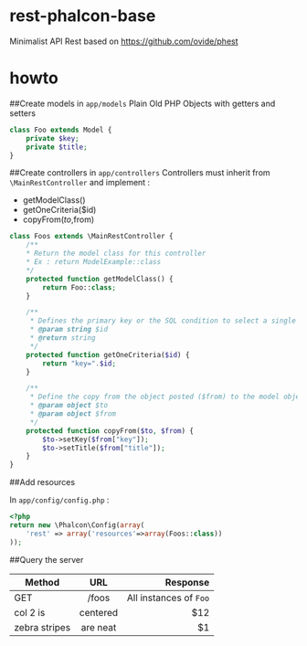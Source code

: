 # rest-phalcon-base
Minimalist API Rest based on https://github.com/ovide/phest

# howto

##Create models in `app/models`
Plain Old PHP Objects with getters and setters
```php
class Foo extends Model {
	private $key;
	private $title;
}
```
##Create controllers in `app/controllers`
Controllers must inherit from `\MainRestController` and implement :
 * getModelClass()
 * getOneCriteria($id)
 * copyFrom($to,$from)

```php
class Foos extends \MainRestController {
	/**
	* Return the model class for this controller
	* Ex : return ModelExample::class
	*/
	protected function getModelClass() {
		return Foo::class;
	}

	/**
	 * Defines the primary key or the SQL condition to select a single record
	 * @param string $id
	 * @return string
	 */
	protected function getOneCriteria($id) {
		return "key=".$id;
	}

	/**
	 * Define the copy from the object posted ($from) to the model object ($to)
	 * @param object $to
	 * @param object $from
	 */
	protected function copyFrom($to, $from) {
		$to->setKey($from["key"]);
		$to->setTitle($from["title"]);
	}
}
```
##Add resources

In `app/config/config.php` :

```php
<?php
return new \Phalcon\Config(array(
    'rest' => array('resources'=>array(Foos::class))
));
```

##Query the server

| Method        | URL           | Response  |
| ------------- |:-------------:| ---------:|
| GET           | /foos | All instances of `Foo` |
| col 2 is      | centered      |   $12 |
| zebra stripes | are neat      |    $1 |
